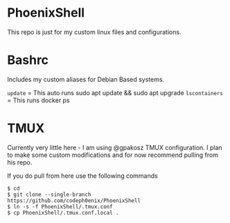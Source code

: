 # PhoenixShell
This repo is just for my custom linux files and configurations.

# Bashrc
Includes my custom aliases for Debian Based systems.

`update` = This auto runs sudo apt update && sudo apt upgrade
`lscontainers` = This runs docker ps

# TMUX
Currently very little here - I am using @gpakosz TMUX configuration. I plan to make some custom modifications and for now recommend pulling from his repo.

If you do pull from here use the following commands

```
$ cd
$ git clone --single-branch https://github.com/codeph0enix/PhoenixShell
$ ln -s -f PhoenixShell/.tmux.conf
$ cp PhoenixShell/.tmux.conf.local .
```
